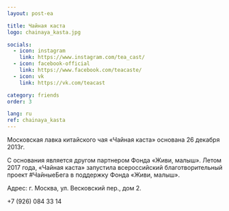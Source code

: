 ```yaml
---
layout: post-ea

title: Чайная каста
logo: chainaya_kasta.jpg

socials:
  - icon: instagram
    link: https://www.instagram.com/tea_cast/
  - icon: facebook-official
    link: https://www.facebook.com/teacaste/
  - icon: vk
    link: https://vk.com/teacast

category: friends
order: 3

lang: ru
ref: chainaya_kasta
---
```


Московская лавка китайского чая «Чайная каста» основана 26 декабря 2013г. 
 
С основания является другом партнером Фонда «Живи, малыш». Летом 2017 года, «Чайная каста» запустила всероссийский благотворительный проект #ЧайныеБега в поддержку Фонда «Живи, малыш». 

Адрес: г. Москва, ул. Весковский пер., дом 2.

+7 (926) 084 33 14